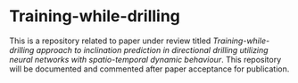 # Training-while-drilling

This is a repository related to paper under review titled *Training-while-drilling approach to inclination prediction in directional drilling utilizing neural networks with spatio-temporal dynamic behaviour*. This repository will be documented and commented after paper acceptance for publication.
